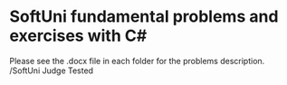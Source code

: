 # SoftUni fundamental problems and exercises with C#
Please see the .docx file in each folder for the problems description. /SoftUni Judge Tested

